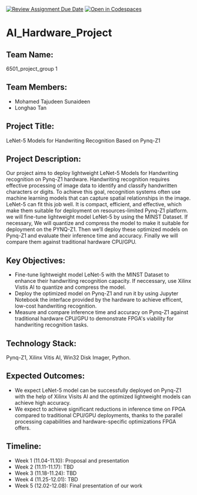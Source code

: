 [![Review Assignment Due Date](https://classroom.github.com/assets/deadline-readme-button-22041afd0340ce965d47ae6ef1cefeee28c7c493a6346c4f15d667ab976d596c.svg)](https://classroom.github.com/a/Buol6fpg)
[![Open in Codespaces](https://classroom.github.com/assets/launch-codespace-2972f46106e565e64193e422d61a12cf1da4916b45550586e14ef0a7c637dd04.svg)](https://classroom.github.com/open-in-codespaces?assignment_repo_id=16897609)
# AI_Hardware_Project

## Team Name: 
6501_project_group 1

## Team Members:
- Mohamed Tajudeen Sunaideen
- Longhao Tan

## Project Title:
LeNet-5 Models for Handwriting Recognition Based on Pynq-Z1

## Project Description:
Our project aims to deploy lightweight LeNet-5 Models for Handwriting recognition on Pynq-Z1 hardware. Handwriting recognition requires effective processing of image data to identify and classify handwritten characters or digits. To achieve this goal, recognition systems often use machine learning models that can capture spatial relationships in the image. LeNet-5 can fit this job well. It is compact, efficient, and effective, which make them suitable for deployment on resources-limited Pynq-Z1 platform. we will fine-tune lightweight model LeNet-5 by using the MINST Dataset. If necessary, We will quantize and compress the model to make it suitable for deployment on the PYNQ-Z1. Then we’ll deploy these optimized models on Pynq-Z1 and evaluate their inference time and accuracy. Finally we will compare them against traditional hardware CPU/GPU.

## Key Objectives:
- Fine-tune lightweight model LeNet-5 with the MINST Dataset to enhance their handwriting recognition capacity. If neccessary, use Xilinx Vistis AI to quantize and compress the model.
- Deploy the optimized model on Pynq-Z1 and run it by using Jupyter Notebook the interface provided by the hardware to achieve efficent, low-cost handwriting recognition.
- Measure and compare inference time and accuracy on Pynq-Z1 against traditional hardware CPU/GPU to demonstrate FPGA's viability for handwriting recognition tasks.

## Technology Stack:
Pynq-Z1, Xilinx Vitis AI, Win32 Disk Imager, Python.

## Expected Outcomes:
- We expect LeNet-5 model can be successfully deployed on Pynq-Z1 with the help of Xilinx Visits AI and the optimized lightweight models can achieve high accuracy.
- We expect to achieve significant reductions in inference time on FPGA compared to traditional CPU/GPU deployments, thanks to the parallel processing capabilities and hardware-specific optimizations FPGA offers.

## Timeline:
- Week 1 (11.04-11.10): Proposal and presentation
- Week 2 (11.11-11.17): TBD
- Week 3 (11.18-11.24): TBD
- Week 4 (11.25-12.01): TBD
- Week 5 (12.02-12.08): Final presentation of our work
